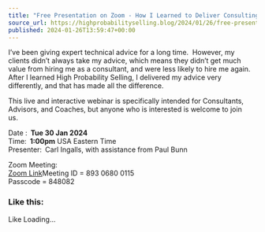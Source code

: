 ```yaml
---
title: "Free Presentation on Zoom - How I Learned to Deliver Consulting Advice in the High Probability Selling Way"
source_url: https://highprobabilityselling.blog/2024/01/26/free-presentation-on-zoom-how-i-learned-to-deliver-consulting-advice-in-the-high-probability-selling-way
published: 2024-01-26T13:59:47+00:00
---
```

I’ve been giving expert technical advice for a long time.  However, my clients didn’t always take my advice, which means they didn’t get much value from hiring me as a consultant, and were less likely to hire me again.  After I learned High Probability Selling, I delivered my advice very differently, and that has made all the difference. 


This live and interactive webinar is specifically intended for Consultants, Advisors, and Coaches, but anyone who is interested is welcome to join us. 


Date : **Tue 30 Jan 2024**  
Time: **1:00pm** USA Eastern Time  
Presenter: Carl Ingalls, with assistance from Paul Bunn


Zoom Meeting:  
[Zoom Link](https://us02web.zoom.us/j/89306800115?pwd=c09xVnI0amg4Mjk2ZG8rQXQ5TUJhQT09)Meeting ID \= 893 0680 0115  
Passcode \= 848082





### Like this:

Like Loading...
